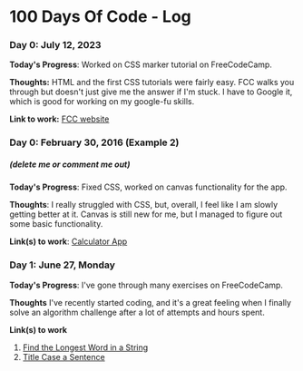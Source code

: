 # 100 Days Of Code - Log

### Day 0: July 12, 2023


**Today's Progress**: Worked on CSS marker tutorial on FreeCodeCamp.

**Thoughts:** HTML and the first CSS tutorials were fairly easy. FCC walks you through but doesn't just give me the answer if I'm stuck. I have to Google it, which is good for working on my google-fu skills.

**Link to work:** [FCC website](https://www.freecodecamp.org/learn/2022/responsive-web-design/)

### Day 0: February 30, 2016 (Example 2)
##### (delete me or comment me out)

**Today's Progress**: Fixed CSS, worked on canvas functionality for the app.

**Thoughts**: I really struggled with CSS, but, overall, I feel like I am slowly getting better at it. Canvas is still new for me, but I managed to figure out some basic functionality.

**Link(s) to work**: [Calculator App](http://www.example.com)


### Day 1: June 27, Monday

**Today's Progress**: I've gone through many exercises on FreeCodeCamp.

**Thoughts** I've recently started coding, and it's a great feeling when I finally solve an algorithm challenge after a lot of attempts and hours spent.

**Link(s) to work**
1. [Find the Longest Word in a String](https://www.freecodecamp.com/challenges/find-the-longest-word-in-a-string)
2. [Title Case a Sentence](https://www.freecodecamp.com/challenges/title-case-a-sentence)
